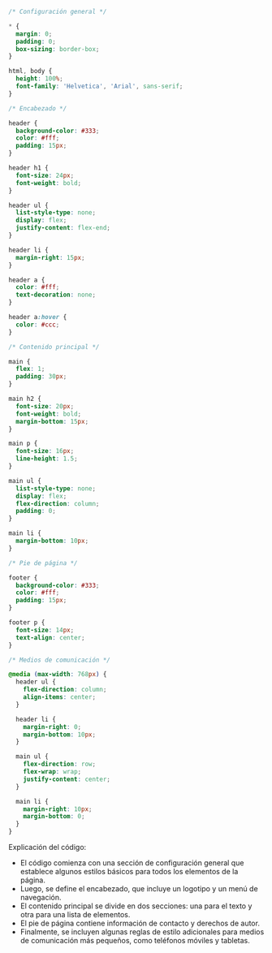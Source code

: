 ```css
/* Configuración general */

* {
  margin: 0;
  padding: 0;
  box-sizing: border-box;
}

html, body {
  height: 100%;
  font-family: 'Helvetica', 'Arial', sans-serif;
}

/* Encabezado */

header {
  background-color: #333;
  color: #fff;
  padding: 15px;
}

header h1 {
  font-size: 24px;
  font-weight: bold;
}

header ul {
  list-style-type: none;
  display: flex;
  justify-content: flex-end;
}

header li {
  margin-right: 15px;
}

header a {
  color: #fff;
  text-decoration: none;
}

header a:hover {
  color: #ccc;
}

/* Contenido principal */

main {
  flex: 1;
  padding: 30px;
}

main h2 {
  font-size: 20px;
  font-weight: bold;
  margin-bottom: 15px;
}

main p {
  font-size: 16px;
  line-height: 1.5;
}

main ul {
  list-style-type: none;
  display: flex;
  flex-direction: column;
  padding: 0;
}

main li {
  margin-bottom: 10px;
}

/* Pie de página */

footer {
  background-color: #333;
  color: #fff;
  padding: 15px;
}

footer p {
  font-size: 14px;
  text-align: center;
}

/* Medios de comunicación */

@media (max-width: 768px) {
  header ul {
    flex-direction: column;
    align-items: center;
  }

  header li {
    margin-right: 0;
    margin-bottom: 10px;
  }

  main ul {
    flex-direction: row;
    flex-wrap: wrap;
    justify-content: center;
  }

  main li {
    margin-right: 10px;
    margin-bottom: 0;
  }
}
```

Explicación del código:

* El código comienza con una sección de configuración general que establece algunos estilos básicos para todos los elementos de la página.
* Luego, se define el encabezado, que incluye un logotipo y un menú de navegación.
* El contenido principal se divide en dos secciones: una para el texto y otra para una lista de elementos.
* El pie de página contiene información de contacto y derechos de autor.
* Finalmente, se incluyen algunas reglas de estilo adicionales para medios de comunicación más pequeños, como teléfonos móviles y tabletas.
